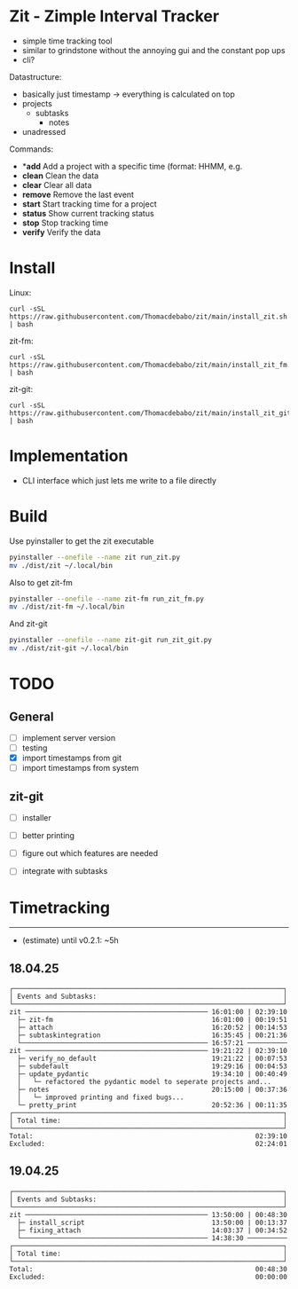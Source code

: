 # Zit - Zimple Interval Tracker
- simple time tracking tool
- similar to grindstone without the annoying gui and the constant pop ups
- cli?


Datastructure:
- basically just timestamp -> everything is calculated on top
- projects
	- subtasks
		- notes
- unadressed

Commands:
- ***add**     Add a project with a specific time (format: HHMM, e.g.
- **clean**   Clean the data
- **clear**   Clear all data
- **remove**  Remove the last event
- **start**   Start tracking time for a project
- **status**  Show current tracking status
- **stop**    Stop tracking time
- **verify**  Verify the data
# Install
Linux:
```
curl -sSL https://raw.githubusercontent.com/Thomacdebabo/zit/main/install_zit.sh | bash
```

zit-fm:
```
curl -sSL https://raw.githubusercontent.com/Thomacdebabo/zit/main/install_zit_fm.sh | bash
```

zit-git:
```
curl -sSL https://raw.githubusercontent.com/Thomacdebabo/zit/main/install_zit_git.sh | bash
```
# Implementation
- CLI interface which just lets me write to a file directly

# Build
Use pyinstaller to get the zit executable
``` bash
pyinstaller --onefile --name zit run_zit.py
mv ./dist/zit ~/.local/bin
```
Also to get zit-fm
``` bash
pyinstaller --onefile --name zit-fm run_zit_fm.py
mv ./dist/zit-fm ~/.local/bin

```
And zit-git
``` bash
pyinstaller --onefile --name zit-git run_zit_git.py
mv ./dist/zit-git ~/.local/bin

```

# TODO
## General
- [ ] implement server version
- [ ] testing
- [x] import timestamps from git
- [ ] import timestamps from system

## zit-git
- [ ] installer
- [ ] better printing
- [ ] figure out which features are needed
- [ ] integrate with subtasks





# Timetracking
---
- (estimate) until v0.2.1: ~5h

## 18.04.25
```
┌────────────────────────────────────────────────────────────────────┐
│ Events and Subtasks:                                               │
└────────────────────────────────────────────────────────────────────┘
zit ────────────────────────────────────────────── 16:01:00 | 02:39:10
  ├─ zit-fm                                        16:01:00 | 00:19:51
  ├─ attach                                        16:20:52 | 00:14:53
  ├─ subtaskintegration                            16:35:45 | 00:21:36
  └─────────────────────────────────────────────── 16:57:21 ──────────
zit ────────────────────────────────────────────── 19:21:22 | 02:39:10
  ├─ verify_no_default                             19:21:22 | 00:07:53
  ├─ subdefault                                    19:29:16 | 00:04:53
  ├─ update_pydantic                               19:34:10 | 00:40:49
  │   └─ refactored the pydantic model to seperate projects and...
  ├─ notes                                         20:15:00 | 00:37:36
  │   └─ improved printing and fixed bugs...
  └─ pretty_print                                  20:52:36 | 00:11:35
┌────────────────────────────────────────────────────────────────────┐
│ Total time:                                                        │
└────────────────────────────────────────────────────────────────────┘
Total:                                                        02:39:10
Excluded:                                                     02:24:01
```

## 19.04.25
```
┌────────────────────────────────────────────────────────────────────┐
│ Events and Subtasks:                                               │
└────────────────────────────────────────────────────────────────────┘
zit ────────────────────────────────────────────── 13:50:00 | 00:48:30
  ├─ install_script                                13:50:00 | 00:13:37
  ├─ fixing_attach                                 14:03:37 | 00:34:52
  └─────────────────────────────────────────────── 14:38:30 ──────────
┌────────────────────────────────────────────────────────────────────┐
│ Total time:                                                        │
└────────────────────────────────────────────────────────────────────┘
Total:                                                        00:48:30
Excluded:                                                     00:00:00
```
